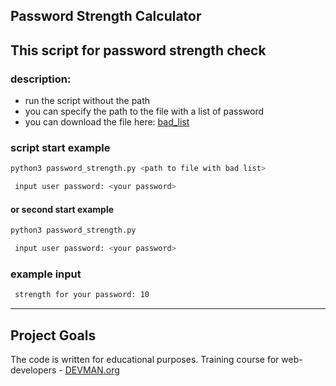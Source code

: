 ## Password Strength Calculator

 This script for password strength check
---

### description:
+ run the script without the path
+ you can specify the path to the file with a list of password
+ you can download the file here: [bad_list](https://github.com/nergilz/6_password_strength.py/password.lst) 

### script start example
```bash
python3 password_strength.py <path to file with bad list>

 input user password: <your password>
```

#### or second start example
```bash
python3 password_strength.py

 input user password: <your password>
```

### example input
```bash
 strength for your password: 10
```

---
## Project Goals

The code is written for educational purposes. Training course for web-developers - [DEVMAN.org](https://devman.org)
